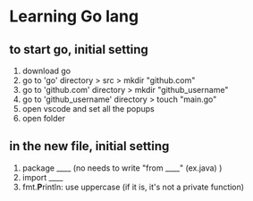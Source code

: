 
# Learning Go lang 


## to start go, initial setting 
1. download go 
2. go to 'go' directory > src > mkdir "github.com" 
3. go to 'github.com' directory > mkdir "github_username"
4. go to 'github_username' directory > touch "main.go"
5. open vscode and set all the popups 
6. open folder

## in the new file, initial setting
1. package ____   (no needs to write "from ____" (ex.java) )
2. import ____ 
3. fmt.**P**rintln: use uppercase (if it is, it's not a private function) 

